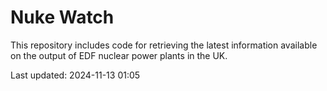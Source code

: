 # Nuke Watch

This repository includes code for retrieving the latest information available on the output of EDF nuclear power plants in the UK.

Last updated: 2024-11-13 01:05